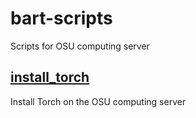 # bart-scripts
Scripts for OSU computing server

## [install_torch](install_torch/)
Install Torch on the OSU computing server
